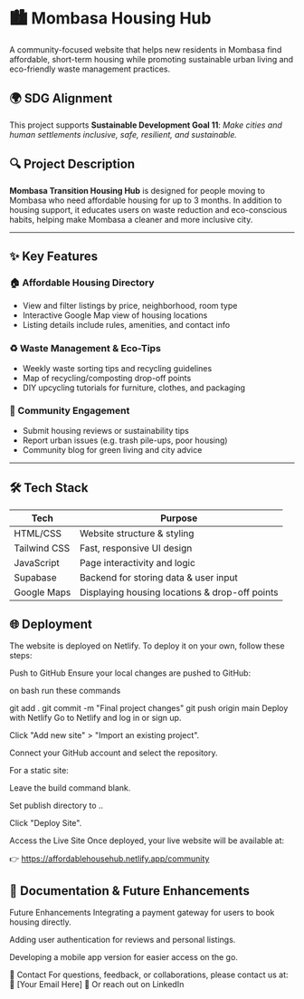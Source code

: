 # 🏙️ Mombasa  Housing Hub

A community-focused website that helps new residents in Mombasa find affordable, short-term housing while promoting sustainable urban living and eco-friendly waste management practices.

## 🌍 SDG Alignment
This project supports **Sustainable Development Goal 11**: *Make cities and human settlements inclusive, safe, resilient, and sustainable.*

## 🔍 Project Description
**Mombasa Transition Housing Hub** is designed for people moving to Mombasa who need affordable housing for up to 3 months. In addition to housing support, it educates users on waste reduction and eco-conscious habits, helping make Mombasa a cleaner and more inclusive city.

---

## ✨ Key Features

### 🏠 Affordable Housing Directory
- View and filter listings by price, neighborhood, room type
- Interactive Google Map view of housing locations
- Listing details include rules, amenities, and contact info

### ♻️ Waste Management & Eco-Tips
- Weekly waste sorting tips and recycling guidelines
- Map of recycling/composting drop-off points
- DIY upcycling tutorials for furniture, clothes, and packaging

### 💬 Community Engagement
- Submit housing reviews or sustainability tips
- Report urban issues (e.g. trash pile-ups, poor housing)
- Community blog for green living and city advice

---

## 🛠 Tech Stack

| Tech        | Purpose                                |
|-------------|----------------------------------------|
| HTML/CSS    | Website structure & styling            |
| Tailwind CSS| Fast, responsive UI design             |
| JavaScript  | Page interactivity and logic           |
| Supabase    | Backend for storing data & user input  |
| Google Maps | Displaying housing locations & drop-off points |


## 🌐 Deployment
The website is deployed on Netlify. To deploy it on your own, follow these steps:

Push to GitHub
Ensure your local changes are pushed to GitHub:

on bash run these commands

git add .
git commit -m "Final project changes"
git push origin main
Deploy with Netlify
Go to Netlify and log in or sign up.

Click "Add new site" > "Import an existing project".

Connect your GitHub account and select the repository.

For a static site:

Leave the build command blank.

Set publish directory to ..

Click "Deploy Site".

Access the Live Site
Once deployed, your live website will be available at:

👉 https://affordablehousehub.netlify.app/community

## 📝 Documentation & Future Enhancements
Future Enhancements
Integrating a payment gateway for users to book housing directly.

Adding user authentication for reviews and personal listings.

Developing a mobile app version for easier access on the go.

💬 Contact
For questions, feedback, or collaborations, please contact us at:
📧 [Your Email Here]
💼 Or reach out on LinkedIn





